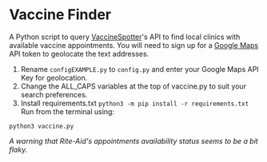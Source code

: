 # Vaccine Finder

A Python script to query [VaccineSpotter]("https://www.vaccinespotter.org/")'s API to find local clinics with available vaccine appointments. You will need to sign up for a [Google Maps]("https://console.cloud.google.com") API token to geolocate the text addresses.

1. Rename `configEXAMPLE.py` to `config.py` and enter your Google Maps API Key for geolocation.
2. Change the ALL_CAPS variables at the top of vaccine.py to suit your search preferences.
3. Install requirements.txt `python3 -m pip install -r requirements.txt`
   Run from the terminal using:

`python3 vaccine.py`

_A warning that Rite-Aid's appointments availability status seems to be a bit flaky._
